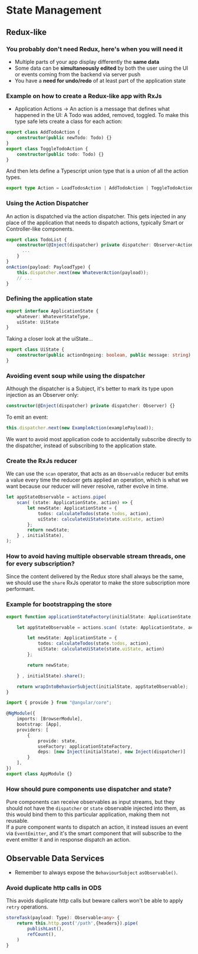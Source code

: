 # State Management

## Redux-like
### You probably don't need Redux, here's when you will need it
* Multiple parts of your app display differently the **same data**
* Some data can be **simultaneously edited** by both the user using the UI or events coming from the backend via server push
* You have a **need for undo/redo** of at least part of the application state

### Example on how to create a Redux-like app with RxJs
* Application Actions -> An action is a message that defines what happened in the UI: A Todo was added, removed, toggled.
To make this type safe lets create a class for each action:
```typescript
export class AddTodoAction {
    constructor(public newTodo: Todo) {}
}
export class ToggleTodoAction {
    constructor(public todo: Todo) {}
}
```
And then lets define a Typescript union type that is a union of all the action types.
```typescript
export type Action = LoadTodosAction | AddTodoAction | ToggleTodoAction | DeleteTodoAction | StartBackendAction | EndBackendAction;
```

### Using the Action Dispatcher
An action is dispatched via the action dispatcher. This gets injected in any place of the application that needs to dispatch actions,
typically Smart or Controller-like components.
```typescript
export class TodoList {
    constructor(@Inject(dispatcher) private dispatcher: Observer<Action>) {
      ...
    }
}
onAction(payload: PayloadType) {
    this.dispatcher.next(new WhateverAction(payload));
    // ...
}
```

### Defining the application state
```typescript
export interface ApplicationState {
    whatever: WhateverStateType,
    uiState: UiState
}
```
Taking a closer look at the uiState...
```typescript
export class UiState {
    constructor(public actionOngoing: boolean, public message: string) {}
}
```

### Avoiding event soup while using the dispatcher
Although the dispatcher is a Subject, it's better to mark its type upon injection as an Observer only:
```typescript
constructor(@Inject(dispatcher) private dispatcher: Observer) {}
```
To emit an event:
```typescript
this.dispatcher.next(new ExampleAction(examplePayload));
```
We want to avoid most application code to accidentally subscribe directly to the dispatcher, instead of subscribing
to the application state. 


### Create the RxJs reducer
We can use the `scan` operator, that acts as an `Observable` reducer but emits a value every time
the reducer gets applied an operation, which is what we want because our reducer will never resolve,
rather evolve in time.
```typescript
let appStateObservable = actions.pipe(
    scan( (state: ApplicationState, action) => {
        let newState: ApplicationState = {
            todos: calculateTodos(state.todos, action),
            uiState: calculateUiState(state.uiState, action)
        };
        return newState;
    } , initialState),
);
```
### How to avoid having multiple observable stream threads, one for every subscription?
Since the content delivered by the Redux store shall always be the same, we should
use the `share` RxJs operator to make the store subscription more performant.

### Example for bootstrapping the store
```typescript
export function applicationStateFactory(initialState: ApplicationState, actions: Observable): Observable {

    let appStateObservable = actions.scan( (state: ApplicationState, action) => {

        let newState: ApplicationState = {
            todos: calculateTodos(state.todos, action),
            uiState: calculateUiState(state.uiState, action)
        };

        return newState;

    } , initialState).share();

    return wrapIntoBehaviorSubject(initialState, appStateObservable);
}

import { provide } from "@angular/core";

@NgModule({
    imports: [BrowserModule],
    bootstrap: [App],
    providers: [
        {
            provide: state,
            useFactory: applicationStateFactory,
            deps: [new Inject(initialState), new Inject(dispatcher)]
        }  
    ],
})
export class AppModule {}
```

### How should pure components use dispatcher and state?
Pure components can receive observables as input streams, but they should not have the
`dispatcher` or `state` observable injected into them, as this would bind them to this
 particular application, making them not reusable.  
If a pure component wants to dispatch an action, it instead issues an event via `EventEmitter`,
and it's the smart component that will subscribe to the event emitter it and in response dispatch
an action.


## Observable Data Services
* Remember to always expose the `BehaviourSubject` `asObservable()`.

### Avoid duplicate http calls in ODS
This avoids duplicate http calls but beware callers won't be able to apply `retry` operations.
```typescript
storeTask(payload: Type): Observable<any> {
    return this.http.post('/path',{headers}).pipe(
        publishLast(),
        refCount(),
    )
}
``` 
